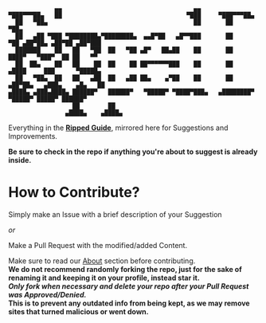 ```
             ▄▄                                     ▄▄                                        
▀███▀▀▀██▄   ██                                   ▀███     ▀███▀▀▀██▄                         
  ██   ▀██▄                                         ██       ██    ▀██▄                       
  ██   ▄██ ▀███ ▀████████▄▀████████▄  ▄▄█▀██   ▄█▀▀███       ██     ▀██ ▄██▀██▄ ▄██▀██ ▄██▀███
  ███████    ██   ██   ▀██  ██   ▀██ ▄█▀   ██▄██    ██       ██      ████▀   ▀███▀  ██ ██   ▀▀
  ██  ██▄    ██   ██    ██  ██    ██ ██▀▀▀▀▀▀███    ██       ██     ▄████     ███      ▀█████▄
  ██   ▀██▄  ██   ██   ▄██  ██   ▄██ ██▄    ▄▀██    ██       ██    ▄██▀██▄   ▄███▄    ▄█▄   ██
▄████▄ ▄███▄████▄ ██████▀   ██████▀   ▀█████▀ ▀████▀███▄   ▄████████▀   ▀█████▀ █████▀ ██████▀
                  ██        ██                                                                
                ▄████▄    ▄████▄                                                             
```

Everything in the [**Ripped Guide**](https://ripped.guide), mirrored here for Suggestions and Improvements.

**Be sure to check in the repo if anything you're about to suggest is already inside.**

# How to Contribute?

Simply make an Issue with a brief description of your Suggestion  
  
_or_ 

Make a Pull Request with the modified/added Content.  

Make sure to read our [About](https://ripped.guide/about) section before contributing.  
**We do not recommend randomly forking the repo, just for the sake of renaming it and keeping it on your profile, instead star it.   
*Only fork when necessary and delete your repo after your Pull Request was Approved/Denied.*  
This is to prevent any outdated info from being kept, as we may remove sites that turned malicious or went down.**
